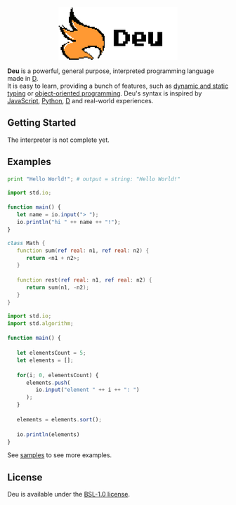 <p align="center">
<img src="docs/deu-total-deepsaffron-transparent.png" height="120px" alt="Deu Logo" title="Deu Logo">
</p>

**Deu** is a powerful, general purpose, interpreted programming language made in <a href="http://dlang.org/">D</a>.  
It is easy to learn, providing a bunch of features, such as <a href="https://en.wikipedia.org/wiki/Type_system#Static_and_dynamic_type_checking_in_practice">dynamic and static typing</a> or <a href="https://en.wikipedia.org/wiki/Object-oriented_programming">object-oriented programming</a>.
Deu's syntax is inspired by <a href="https://en.wikipedia.org/wiki/JavaScript">JavaScript</a>, <a href="https://en.wikipedia.org/wiki/Python_(programming_language)">Python</a>, <a href="https://en.wikipedia.org/wiki/D_(programming_language)">D</a> and real-world experiences.

## __Getting Started__
The interpreter is not complete yet.

## __Examples__
```python
print "Hello World!"; # output = string: "Hello World!"
```

```javascript
import std.io;

function main() {
   let name = io.input("> ");
   io.println("hi " ++ name ++ "!");
}
```

```d
class Math {
   function sum(ref real: n1, ref real: n2) {
      return <n1 + n2>;
   }

   function rest(ref real: n1, ref real: n2) {
      return sum(n1, -n2);
   }
}
```

```javascript
import std.io;
import std.algorithm;

function main() {

   let elementsCount = 5;
   let elements = [];

   for(i; 0, elementsCount) {
      elements.push(
         io.input("element " ++ i ++ ": ")
      );
   }

   elements = elements.sort();

   io.println(elements)
}

```

See <a href="https://github.com/deu-lang/deu/tree/master/samples">samples</a> to see more examples.

## __License__
Deu is available under the <a href="https://github.com/deu-lang/deu/blob/master/LICENSE">BSL-1.0 license</a>.
